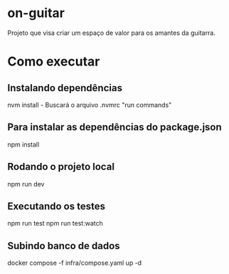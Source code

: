 # on-guitar

Projeto que visa criar um espaço de valor para os amantes da guitarra.

# Como executar

## Instalando dependências
nvm install - Buscará o arquivo .nvmrc "run commands"

## Para instalar as dependências do package.json
npm install

## Rodando o projeto local
npm run dev

## Executando os testes
npm run test
npm run test:watch

## Subindo banco de dados
docker compose -f infra/compose.yaml up -d